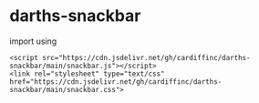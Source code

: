 # darths-snackbar

import using 
```
<script src="https://cdn.jsdelivr.net/gh/cardiffinc/darths-snackbar/main/snackbar.js"></script>
<link rel="stylesheet" type="text/css" href="https://cdn.jsdelivr.net/gh/cardiffinc/darths-snackbar/main/snackbar.css">
```

